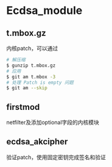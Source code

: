 # Ecdsa_module

## t.mbox.gz
内核patch，可以通过
```bash
# 解压缩
$ gunzip t.mbox.gz
# 应用
$ git am t.mbox -3
# 处理 Patch is empty 问题
$ git am --skip
```

## firstmod
netfilter及添加optional字段的内核模块

## ecdsa_akcipher
验证patch，使用固定密钥完成签名和验证

